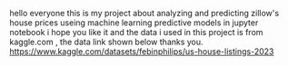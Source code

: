 
hello everyone this is my project about analyzing and predicting zillow's house prices useing machine learning predictive models in jupyter notebook i hope you like it and the data i used in this project is from kaggle.com , the data link shown below thanks you.
<https://www.kaggle.com/datasets/febinphilips/us-house-listings-2023>
